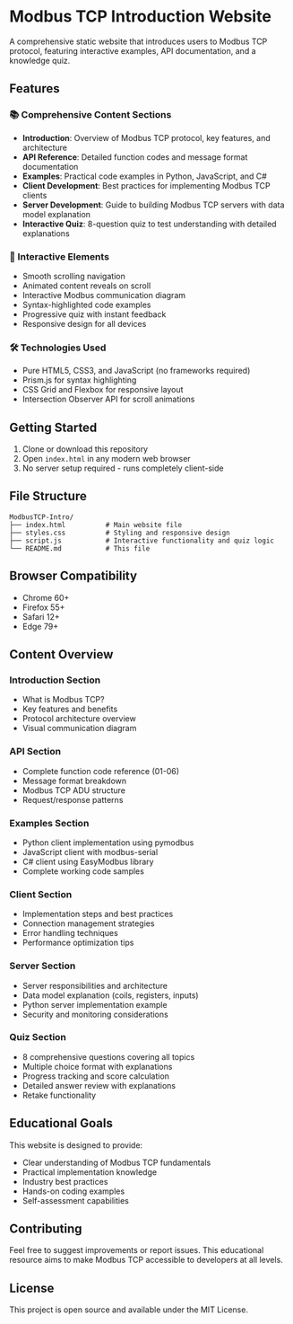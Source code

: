 # Modbus TCP Introduction Website

A comprehensive static website that introduces users to Modbus TCP protocol, featuring interactive examples, API documentation, and a knowledge quiz.

## Features

### 📚 Comprehensive Content Sections
- **Introduction**: Overview of Modbus TCP protocol, key features, and architecture
- **API Reference**: Detailed function codes and message format documentation
- **Examples**: Practical code examples in Python, JavaScript, and C#
- **Client Development**: Best practices for implementing Modbus TCP clients
- **Server Development**: Guide to building Modbus TCP servers with data model explanation
- **Interactive Quiz**: 8-question quiz to test understanding with detailed explanations

### 🎯 Interactive Elements
- Smooth scrolling navigation
- Animated content reveals on scroll
- Interactive Modbus communication diagram
- Syntax-highlighted code examples
- Progressive quiz with instant feedback
- Responsive design for all devices

### 🛠 Technologies Used
- Pure HTML5, CSS3, and JavaScript (no frameworks required)
- Prism.js for syntax highlighting
- CSS Grid and Flexbox for responsive layout
- Intersection Observer API for scroll animations

## Getting Started

1. Clone or download this repository
2. Open `index.html` in any modern web browser
3. No server setup required - runs completely client-side

## File Structure

```
ModbusTCP-Intro/
├── index.html          # Main website file
├── styles.css          # Styling and responsive design
├── script.js           # Interactive functionality and quiz logic
└── README.md           # This file
```

## Browser Compatibility

- Chrome 60+
- Firefox 55+
- Safari 12+
- Edge 79+

## Content Overview

### Introduction Section
- What is Modbus TCP?
- Key features and benefits
- Protocol architecture overview
- Visual communication diagram

### API Section
- Complete function code reference (01-06)
- Message format breakdown
- Modbus TCP ADU structure
- Request/response patterns

### Examples Section
- Python client implementation using pymodbus
- JavaScript client with modbus-serial
- C# client using EasyModbus library
- Complete working code samples

### Client Section
- Implementation steps and best practices
- Connection management strategies
- Error handling techniques
- Performance optimization tips

### Server Section
- Server responsibilities and architecture
- Data model explanation (coils, registers, inputs)
- Python server implementation example
- Security and monitoring considerations

### Quiz Section
- 8 comprehensive questions covering all topics
- Multiple choice format with explanations
- Progress tracking and score calculation
- Detailed answer review with explanations
- Retake functionality

## Educational Goals

This website is designed to provide:
- Clear understanding of Modbus TCP fundamentals
- Practical implementation knowledge
- Industry best practices
- Hands-on coding examples
- Self-assessment capabilities

## Contributing

Feel free to suggest improvements or report issues. This educational resource aims to make Modbus TCP accessible to developers at all levels.

## License

This project is open source and available under the MIT License.
